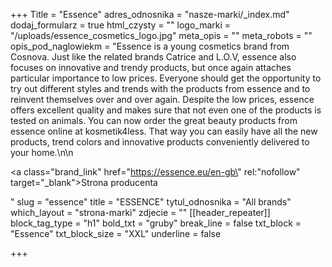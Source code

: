 +++
Title = "Essence"
adres_odnosnika = "nasze-marki/_index.md"
dodaj_formularz = true
html_czysty = ""
logo_marki = "/uploads/essence_cosmetics_logo.jpg"
meta_opis = ""
meta_robots = ""
opis_pod_naglowiekm = "Essence is a young cosmetics brand from Cosnova. Just like the related brands Catrice and L.O.V, essence also focuses on innovative and trendy products, but once again attaches particular importance to low prices. Everyone should get the opportunity to try out different styles and trends with the products from essence and to reinvent themselves over and over again. Despite the low prices, essence offers excellent quality and makes sure that not even one of the products is tested on animals. You can now order the great beauty products from essence online at kosmetik4less. That way you can easily have all the new products, trend colors and innovative products conveniently delivered to your home.\n\n    <p><a class=\"brand_link\" href=\"https://essence.eu/en-gb\" rel:\"nofollow\" target=\"_blank\">Strona producenta</a></p>"
slug = "essence"
title = "ESSENCE"
tytul_odnosnika = "All brands"
which_layout = "strona-marki"
zdjecie = ""
[[header_repeater]]
block_tag_type = "h1"
bold_txt = "gruby"
break_line = false
txt_block = "Essence"
txt_block_size = "XXL"
underline = false

+++
